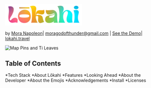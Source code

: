 <img src="/static/img/logos/lokahi-logo-rg.png" alt="Lokahi Logo" name="Lokahi Rainbow Logo" width="250">

by [Mora Napoleon](https://www.linkedin.com/in/moranapoleon/)| <a href="mailto:moragodofthunder@gmail.com?subject=Lokahi on GitHub">moragodofthunder@gmail.com</a> | [See the Demo](https://youtu.be/svxZKXab3UI)| [lokahi.travel](https://lokahi.travel)

<img src="/static/img/buttons/pins-and-it.png" alt="Map Pins and Ti Leaves" width="250">

## Table of Contents
*Tech Stack
*About Lōkahi
*Features
*Looking Ahead
*About the Developer
*About the Emojis
*Acknowledgements
*Install
*Licenses
